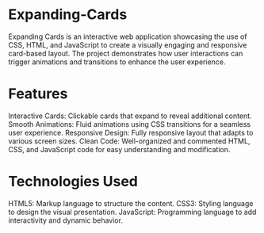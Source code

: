 # Expanding-Cards
Expanding Cards is an interactive web application showcasing the use of CSS, HTML, and JavaScript to create a visually engaging and responsive card-based layout. The project demonstrates how user interactions can trigger animations and transitions to enhance the user experience.

# Features
Interactive Cards: Clickable cards that expand to reveal additional content.
Smooth Animations: Fluid animations using CSS transitions for a seamless user experience.
Responsive Design: Fully responsive layout that adapts to various screen sizes.
Clean Code: Well-organized and commented HTML, CSS, and JavaScript code for easy understanding and modification.
# Technologies Used
HTML5: Markup language to structure the content.
CSS3: Styling language to design the visual presentation.
JavaScript: Programming language to add interactivity and dynamic behavior.
